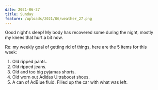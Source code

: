 ```yaml
---
date: 2021-06-27
title: Sunday
feature: /uploads/2021/06/weather_27.png
---
```


Good night's sleep! My body has recovered some during the night, mostly my knees that hurt a bit now.

Re: my weekly goal of getting rid of things, here are the 5 items for this week:
1. Old ripped pants.
2. Old ripped jeans.
3. Old and too big pyjamas shorts.
4. Old worn out Adidas Ultraboost shoes.
5. A can of AdBlue fluid. Filled up the car with what was left.
